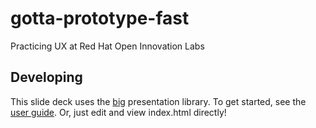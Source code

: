 # gotta-prototype-fast
Practicing UX at Red Hat Open Innovation Labs 

## Developing
This slide deck uses the [big](https://github.com/tmcw/big) presentation library. To get started, see the [user guide](https://github.com/tmcw/big/blob/gh-pages/docs/user-guide.md). Or, just edit and view index.html directly!